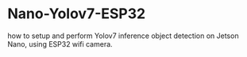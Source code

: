 # Nano-Yolov7-ESP32
how to setup and perform Yolov7 inference object detection on Jetson Nano, using ESP32 wifi camera.
